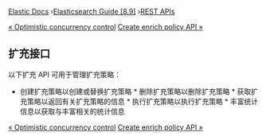 

[Elastic Docs](/guide/) ›[Elasticsearch Guide [8.9]](index.md) ›[REST
APIs](rest-apis.md)

[« Optimistic concurrency control](optimistic-concurrency-control.md)
[Create enrich policy API »](put-enrich-policy-api.md)

## 扩充接口

以下扩充 API 可用于管理扩充策略：

* 创建扩充策略以创建或替换扩充策略 * 删除扩充策略以删除扩充策略 * 获取扩充策略以返回有关扩充策略的信息 * 执行扩充策略以执行扩充策略 * 丰富统计信息以获取与丰富相关的统计信息

[« Optimistic concurrency control](optimistic-concurrency-control.md)
[Create enrich policy API »](put-enrich-policy-api.md)
